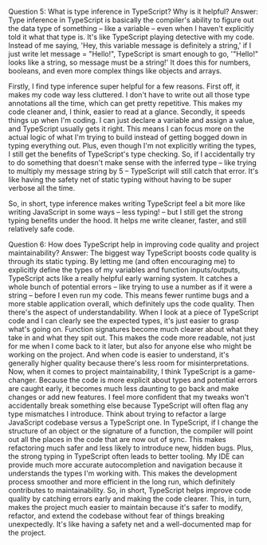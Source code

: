 Question 5: What is type inference in TypeScript? Why is it helpful?
Answer: Type inference in TypeScript is basically the compiler's ability to figure out the data type of something – like a variable – even when I haven't explicitly told it what that type is. It's like TypeScript playing detective with my code. Instead of me saying, 'Hey, this variable message is definitely a string,' if I just write let message = "Hello!", TypeScript is smart enough to go, '"Hello!" looks like a string, so message must be a string!' It does this for numbers, booleans, and even more complex things like objects and arrays.

Firstly, I find type inference super helpful for a few reasons. First off, it makes my code way less cluttered. I don't have to write out all those type annotations all the time, which can get pretty repetitive. This makes my code cleaner and, I think, easier to read at a glance.
Secondly, it speeds things up when I'm coding. I can just declare a variable and assign a value, and TypeScript usually gets it right. This means I can focus more on the actual logic of what I'm trying to build instead of getting bogged down in typing everything out.
Plus, even though I'm not explicitly writing the types, I still get the benefits of TypeScript's type checking. So, if I accidentally try to do something that doesn't make sense with the inferred type – like trying to multiply my message string by 5 – TypeScript will still catch that error. It's like having the safety net of static typing without having to be super verbose all the time.

So, in short, type inference makes writing TypeScript feel a bit more like writing JavaScript in some ways – less typing! – but I still get the strong typing benefits under the hood. It helps me write cleaner, faster, and still relatively safe code.

Question 6: How does TypeScript help in improving code quality and project maintainability?
Answer: The biggest way TypeScript boosts code quality is through its static typing. By letting me (and often encouraging me) to explicitly define the types of my variables and function inputs/outputs, TypeScript acts like a really helpful early warning system. It catches a whole bunch of potential errors – like trying to use a number as if it were a string – before I even run my code. This means fewer runtime bugs and a more stable application overall, which definitely ups the code quality.
Then there's the aspect of understandability. When I look at a piece of TypeScript code and I can clearly see the expected types, it's just easier to grasp what's going on. Function signatures become much clearer about what they take in and what they spit out. This makes the code more readable, not just for me when I come back to it later, but also for anyone else who might be working on the project. And when code is easier to understand, it's generally higher quality because there's less room for misinterpretations.
Now, when it comes to project maintainability, I think TypeScript is a game-changer. Because the code is more explicit about types and potential errors are caught early, it becomes much less daunting to go back and make changes or add new features. I feel more confident that my tweaks won't accidentally break something else because TypeScript will often flag any type mismatches I introduce.
Think about trying to refactor a large JavaScript codebase versus a TypeScript one. In TypeScript, if I change the structure of an object or the signature of a function, the compiler will point out all the places in the code that are now out of sync. This makes refactoring much safer and less likely to introduce new, hidden bugs.
Plus, the strong typing in TypeScript often leads to better tooling. My IDE can provide much more accurate autocompletion and navigation because it understands the types I'm working with. This makes the development process smoother and more efficient in the long run, which definitely contributes to maintainability.
So, in short, TypeScript helps improve code quality by catching errors early and making the code clearer. This, in turn, makes the project much easier to maintain because it's safer to modify, refactor, and extend the codebase without fear of things breaking unexpectedly. It's like having a safety net and a well-documented map for the project.
